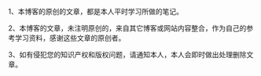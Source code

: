 1、本博客的原创的文章，都是本人平时学习所做的笔记。

2、本博客的文章，未注明原创的，来自其它博客或网站内容整合，作为自己的参考学习资料，感谢这些文章的原创者。

3、如有侵犯您的知识产权和版权问题，请通知本人，本人会即时做出处理删除文章。